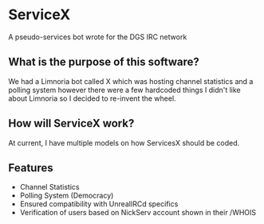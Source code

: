 # ServiceX
A pseudo-services bot wrote for the DGS IRC network

## What is the purpose of this software?
We had a Limnoria bot called X which was hosting channel statistics and a polling system however there were a few hardcoded things I didn't like about Limnoria so I decided to re-invent the wheel.

## How will ServiceX work?
At current, I have multiple models on how ServicesX should be coded.

## Features
* Channel Statistics
* Polling System (Democracy)
* Ensured compatibility with UnrealIRCd specifics
* Verification of users based on NickServ account shown in their /WHOIS
